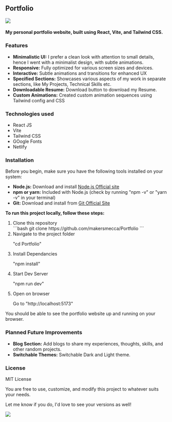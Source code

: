 <h2>Portfolio</h2>
<img src="https://api.netlify.com/api/v1/badges/9c78e292-0d53-4cbd-a9ab-fb5afdea7139/deploy-status?branch=main"/>
<h4>My personal portfolio website, built using React, Vite, and Tailwind CSS.</h4>
<h3>Features</h3>
<ul>
  <li> <strong>Minimalistic UI:</strong> I prefer a clean look with attention to small details, hence I went with a minimalist design, with subtle animations.</li>
  <li><strong>Responsive:</strong> Fully optimized for various screen sizes and devices. </li>
  <li><strong>Interactive:</strong> Subtle animations and transitions for enhanced UX</li>
  <li><strong>Specified Sections:</strong> Showcases various aspects of my work in separate sections, like My Projects, Technical Skills etc.</li>
  <li><strong>Downloadable Resume:</strong> Download button to download my Resume.</li>
  <li><strong>Custom Animations:</strong> Created custom animation sequences using Tailwind config and CSS</li>
</ul>

<h3>Technologies used</h3>
<ul>
  <li>React JS</li>
  <li>Vite</li>
  <li>Tailwind CSS</li>
  <li>GOogle Fonts</li>
  <li>Netlify</li>
</ul>

<h3>Installation</h3>
Before you begin, make sure you have the following tools installed on your system:
<ul>
  <li><strong>Node.js:</strong> Download and install <a href="https://nodejs.org/en/download/package-manager" target="_blank" rel="noopener noreferrer">Node.js Official site</a></li>
  <li><strong>npm or yarn:</strong> Included with Node.js (check by running "npm -v" or "yarn -v" in your terminal)</li>
  <li><strong>Git:</strong> Download and install from <a href="https://git-scm.com/downloads">Git Official Site</a></li>
</ul>
<strong>To run this project locally, follow these steps:</strong>
<ol>
  <li>Clone this repository</li> ```bash 
  git clone https://github.com/makersmecca/Portfolio 
  ```
  <li>Navigate to the project folder</li><p>"cd Portfolio"</p>
  <li>Install Dependancies</li><p>"npm install"</p>
  <li>Start Dev Server</li><p>"npm run dev"</p>
  <li>Open on browser</li><p>Go to "http://localhost:5173"</p>
</ol>
You should be able to see the portfolio website up and running on your browser.

<h3>Planned Future Improvements</h3>
<ul>
  <li><strong>Blog Section:</strong> Add blogs to share my experiences, thoughts, skills, and other random projects.</li>
  <li><strong>Switchable Themes:</strong> Switchable Dark and Light theme.</li>
</ul>

<h3>License</h3>
<p>MIT License</p>
<p>You are free to use, customize, and modify this project to whatever suits your needs.</p>
<p>Let me know if you do, I'd love to see your versions as well!</p>

<img src="https://raw.githubusercontent.com/catppuccin/catppuccin/main/assets/footers/gray0_ctp_on_line.svg?sanitize=true"/>
